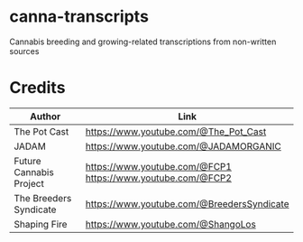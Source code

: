 # canna-transcripts
Cannabis breeding and growing-related transcriptions from non-written sources

# Credits

| Author | Link |
| --- | --- |
| The Pot Cast | https://www.youtube.com/@The_Pot_Cast |
| JADAM | https://www.youtube.com/@JADAMORGANIC |
| Future Cannabis Project | https://www.youtube.com/@FCP1 </br> https://www.youtube.com/@FCP2 |
| The Breeders Syndicate | https://www.youtube.com/@BreedersSyndicate |
| Shaping Fire | https://www.youtube.com/@ShangoLos |
